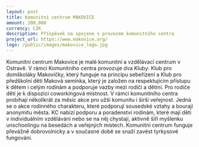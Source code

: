 ```yaml
---
layout: post
title: Komunitní centrum MAKOVICE
amount: 200,000
currency: CZK
description: Příspěvek na spojené s provozem komunitního centra
project_url: https://www.makovice.org/
logo: /public/images/makovice_logo.jpg
---
```


Komunitní centrum Makovice je malé komunitní a vzdělávací centrum v Ostravě. V rámci Komunitního centra provozuje dva Kluby: Klub pro domškoláky Makovičky, který funguje na principu sebeřízení a Klub pro předškolní děti Maková
semínka, který je založen na respektujícím přístupu k dětem i celým rodinám a podporuje vazby mezi rodiči a dětmi. Pro rodiče dětí je k dispozici coworkingová místnost. V rámci komunitního centra probíhají několikrát za měsíc akce pro užší
komunitu i širší veřejnost. Jedná se o akce rodinného charakteru, které podporují sousedské vztahy a bourají anonymitu města. KC nabízí podporu a poradenství rodinám, které mají děti v individuálním vzdělávání nebo se na něj chystají, aktivně
šíří myšlenku unschoolingu na besedách a veřejných místech. Komunitní centrum funguje převážně dobrovolnicky a v současné době se snaží zavést tyrkysové fungování.

